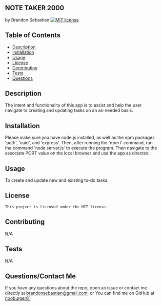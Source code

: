## NOTE TAKER 2000
  by Brandon Sebastian 
  [![MIT license](https://img.shields.io/badge/License-MIT-yellowgreen.svg)](https://lbesson.mit-license.org/)

  ## Table of Contents
  * [Description](#description)
  * [Installation](#installation)
  * [Usage](#usage)
  * [License](#license)
  * [Contributing](#contributing)
  * [Tests](#tests)
  * [Questions](#questions)

  ## Description
  The intent and functionality of this app is to assist and help the user navigate to creating and updating tasks on an as-needed basis.

  ## Installation
  Please make sure you have node.js installed, as well as the npm packages 'path', 'uuid', and 'express'. Then, after running the 'npm i' command, run the command 'node server.js' to execute the program.  Then navigate to the associate PORT value on the local browser and use the app as directed.

  ## Usage
  To create and update new and existing to-do tasks. 

  ## License
    This project is licensed under the MIT license.

  ## Contributing
  N/A

  ## Tests
  N/A

  ## Questions/Contact Me
  If you have any questions about the repo, open an issue or contact me directly at brandonsebastian@gmail.com, or
  You can find me on GitHub at [nooburger81](https://github.com/nooburger81)


